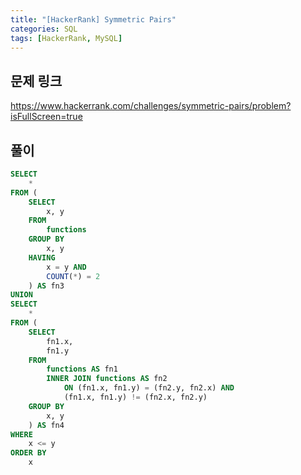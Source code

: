 ```yaml
---
title: "[HackerRank] Symmetric Pairs"
categories: SQL
tags: [HackerRank, MySQL]
---
```


## 문제 링크

<https://www.hackerrank.com/challenges/symmetric-pairs/problem?isFullScreen=true>

## 풀이

```sql
SELECT 
    * 
FROM (
    SELECT 
        x, y 
    FROM 
        functions 
    GROUP BY 
        x, y 
    HAVING 
        x = y AND 
        COUNT(*) = 2
    ) AS fn3 
UNION 
SELECT 
    * 
FROM (
    SELECT 
        fn1.x, 
        fn1.y 
    FROM 
        functions AS fn1 
        INNER JOIN functions AS fn2 
            ON (fn1.x, fn1.y) = (fn2.y, fn2.x) AND 
            (fn1.x, fn1.y) != (fn2.x, fn2.y)
    GROUP BY 
        x, y
    ) AS fn4 
WHERE 
    x <= y 
ORDER BY 
    x
```